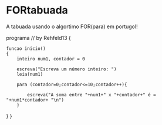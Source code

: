 # FORtabuada
A tabuada usando o algortimo FOR(para) em portugol!


programa // by Rehfeld13
{
	
	funcao inicio()
	{
		inteiro num1, contador = 0 

		escreva("Escreva um número inteiro: ")
		leia(num1)

		para (contador=0;contador<=10;contador++){

			escreva("A soma entre "+num1+" x "+contador+" é = "+num1*contador+ "\n")
		}

	    

  
	
   }
}
